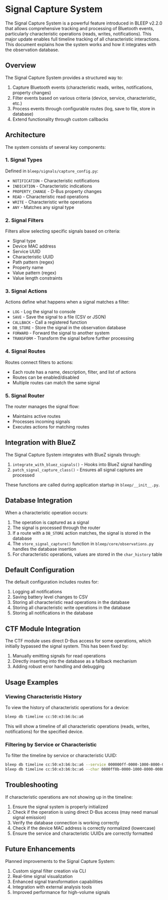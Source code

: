 # Signal Capture System

The Signal Capture System is a powerful feature introduced in BLEEP v2.2.0 that allows comprehensive tracking and processing of Bluetooth events, particularly characteristic operations (reads, writes, notifications). This major update enables full timeline tracking of all characteristic interactions. This document explains how the system works and how it integrates with the observation database.

## Overview

The Signal Capture System provides a structured way to:

1. Capture Bluetooth events (characteristic reads, writes, notifications, property changes)
2. Filter events based on various criteria (device, service, characteristic, etc.)
3. Process events through configurable routes (log, save to file, store in database)
4. Extend functionality through custom callbacks

## Architecture

The system consists of several key components:

### 1. Signal Types

Defined in `bleep/signals/capture_config.py`:
- `NOTIFICATION` - Characteristic notifications
- `INDICATION` - Characteristic indications
- `PROPERTY_CHANGE` - D-Bus property changes
- `READ` - Characteristic read operations
- `WRITE` - Characteristic write operations
- `ANY` - Matches any signal type

### 2. Signal Filters

Filters allow selecting specific signals based on criteria:
- Signal type
- Device MAC address
- Service UUID
- Characteristic UUID
- Path pattern (regex)
- Property name
- Value pattern (regex)
- Value length constraints

### 3. Signal Actions

Actions define what happens when a signal matches a filter:
- `LOG` - Log the signal to console
- `SAVE` - Save the signal to a file (CSV or JSON)
- `CALLBACK` - Call a registered function
- `DB_STORE` - Store the signal in the observation database
- `FORWARD` - Forward the signal to another system
- `TRANSFORM` - Transform the signal before further processing

### 4. Signal Routes

Routes connect filters to actions:
- Each route has a name, description, filter, and list of actions
- Routes can be enabled/disabled
- Multiple routes can match the same signal

### 5. Signal Router

The router manages the signal flow:
- Maintains active routes
- Processes incoming signals
- Executes actions for matching routes

## Integration with BlueZ

The Signal Capture System integrates with BlueZ signals through:

1. `integrate_with_bluez_signals()` - Hooks into BlueZ signal handling
2. `patch_signal_capture_class()` - Ensures all signal captures are processed

These functions are called during application startup in `bleep/__init__.py`.

## Database Integration

When a characteristic operation occurs:

1. The operation is captured as a signal
2. The signal is processed through the router
3. If a route with a `DB_STORE` action matches, the signal is stored in the database
4. The `store_signal_capture()` function in `bleep/core/observations.py` handles the database insertion
5. For characteristic operations, values are stored in the `char_history` table

## Default Configuration

The default configuration includes routes for:

1. Logging all notifications
2. Saving battery level changes to CSV
3. Storing all characteristic read operations in the database
4. Storing all characteristic write operations in the database
5. Storing all notifications in the database

## CTF Module Integration

The CTF module uses direct D-Bus access for some operations, which initially bypassed the signal system. This has been fixed by:

1. Manually emitting signals for read operations
2. Directly inserting into the database as a fallback mechanism
3. Adding robust error handling and debugging

## Usage Examples

### Viewing Characteristic History

To view the history of characteristic operations for a device:

```bash
bleep db timeline cc:50:e3:b6:bc:a6
```

This will show a timeline of all characteristic operations (reads, writes, notifications) for the specified device.

### Filtering by Service or Characteristic

To filter the timeline by service or characteristic UUID:

```bash
bleep db timeline cc:50:e3:b6:bc:a6 --service 000000ff-0000-1000-8000-00805f9b34fb
bleep db timeline cc:50:e3:b6:bc:a6 --char 0000ff0b-0000-1000-8000-00805f9b34fb
```

## Troubleshooting

If characteristic operations are not showing up in the timeline:

1. Ensure the signal system is properly initialized
2. Check if the operation is using direct D-Bus access (may need manual signal emission)
3. Verify the database connection is working correctly
4. Check if the device MAC address is correctly normalized (lowercase)
5. Ensure the service and characteristic UUIDs are correctly formatted

## Future Enhancements

Planned improvements to the Signal Capture System:

1. Custom signal filter creation via CLI
2. Real-time signal visualization
3. Enhanced signal transformation capabilities
4. Integration with external analysis tools
5. Improved performance for high-volume signals